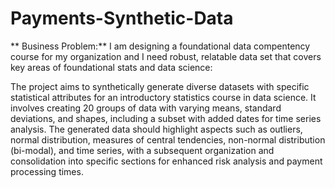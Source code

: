 # Payments-Synthetic-Data
** Business Problem:** I am designing a foundational data compentency course for my organization and I need robust, relatable data set that covers key areas of foundational stats and data science: 

The project aims to synthetically generate diverse datasets with specific statistical attributes for an introductory statistics course in data science. It involves creating 20 groups of data with varying means, standard deviations, and shapes, including a subset with added dates for time series analysis. The generated data should highlight aspects such as outliers, normal distribution, measures of central tendencies, non-normal distribution (bi-modal), and time series, with a subsequent organization and consolidation into specific sections for enhanced risk analysis and payment processing times.

